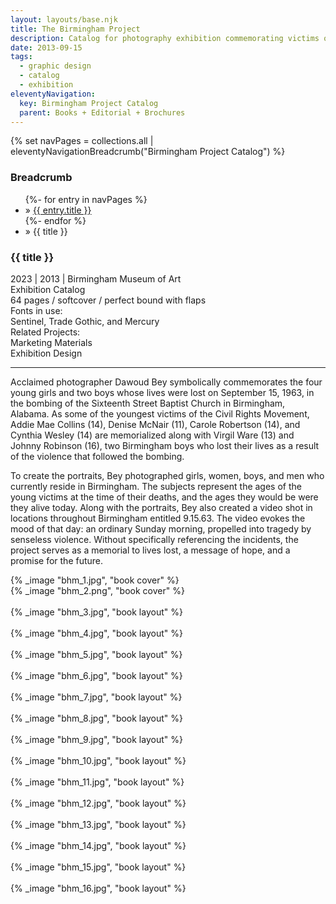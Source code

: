 ```yaml
---
layout: layouts/base.njk
title: The Birmingham Project
description: Catalog for photography exhibition commemorating victims of the 1963 16th St Baptist Church Bombing
date: 2013-09-15
tags:
  - graphic design
  - catalog
  - exhibition
eleventyNavigation:
  key: Birmingham Project Catalog
  parent: Books + Editorial + Brochures
---
```

{% set navPages = collections.all | eleventyNavigationBreadcrumb("Birmingham Project Catalog") %}
<div class="breadcrumb">
    <h3 class="visually-hidden">Breadcrumb</h3>
	<ul class="nav">
            {%- for entry in navPages %}
		<li class="nav-item"{% if entry.url == page.url %} class="active-breadcrumb"{% endif %}> » <a href="{{ entry.url }}">{{ entry.title }}</a></li>
  	    	{%- endfor %}
	    <li class="nav-item"><active-breadcrumb>» {{ title }}</active-breadcrumb></li>
	</ul>
</div>
<div class="container">
  <div class="row"></div>
	<div class="row">
		<div class="col">
			<h3>{{ title }}</h3>
		    <figcaption>2023 | 2013 | Birmingham Museum of Art</figcaption>
            <figcaption>Exhibition Catalog</br>64 pages / softcover / perfect bound with flaps</figcaption>
            <figcaption>Fonts in use:</br>Sentinel, Trade Gothic, and Mercury</figcaption>
            <figcaption>Related Projects:</br>Marketing Materials</br>Exhibition Design</figcaption>
			<hr>
		    	<p>Acclaimed photographer Dawoud Bey symbolically commemorates the four young girls and two boys whose lives were lost on September 15, 1963, in the bombing of the Sixteenth Street Baptist Church in Birmingham, Alabama. As some of the youngest victims of the Civil Rights Movement, Addie Mae Collins (14), Denise McNair (11), Carole Robertson (14), and Cynthia Wesley (14) are memorialized along with Virgil Ware (13) and Johnny Robinson (16), two Birmingham boys who lost their lives as a result of the violence that followed the bombing.</p>
                <p>To create the portraits, Bey photographed girls, women, boys, and men who currently reside in Birmingham. The subjects represent the ages of the young victims at the time of their deaths, and the ages they would be were they alive today. Along with the portraits, Bey also created a video shot in locations throughout Birmingham entitled 9.15.63. The video evokes the mood of that day: an ordinary Sunday morning, propelled into tragedy by senseless violence. Without specifically referencing the incidents, the project serves as a memorial to lives lost, a message of hope, and a promise for the future.</p>
		</div>
        <div class="col-1 col-1-md col-1-lg"></div>
		<div class="col">
			{% _image "bhm_1.jpg", "book cover" %}
		</div>
        <div class="col-1 col-1-md col-1-lg"></div>
	</div>
	<div class="row">
        <div class="col-1 col-1-md col-1-lg"></div>
		<div class="col">
            {% _image "bhm_2.png", "book cover" %}
        </br></br>
            {% _image "bhm_3.jpg", "book layout" %}
        </br></br>
            {% _image "bhm_4.jpg", "book layout" %}
        </br></br>
            {% _image "bhm_5.jpg", "book layout" %}
        </br></br>
            {% _image "bhm_6.jpg", "book layout" %}
        </br></br>
            {% _image "bhm_7.jpg", "book layout" %}
        </br></br>
            {% _image "bhm_8.jpg", "book layout" %}
        </br></br>
            {% _image "bhm_9.jpg", "book layout" %}
        </br></br>
            {% _image "bhm_10.jpg", "book layout" %}
        </br></br>
            {% _image "bhm_11.jpg", "book layout" %}
        </br></br>
            {% _image "bhm_12.jpg", "book layout" %}
        </br></br>
            {% _image "bhm_13.jpg", "book layout" %}
        </br></br>
            {% _image "bhm_14.jpg", "book layout" %}
        </br></br>
            {% _image "bhm_15.jpg", "book layout" %}
        </br></br>
            {% _image "bhm_16.jpg", "book layout" %}
        </div>
        <div class="col-1 col-1-md col-1-lg"></div>
  	</div>
</div>
